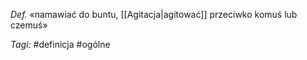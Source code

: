 _Def._ «namawiać do buntu, [[Agitacja|agitować]] przeciwko komuś lub czemuś»

_Tagi:_ #definicja #ogólne 